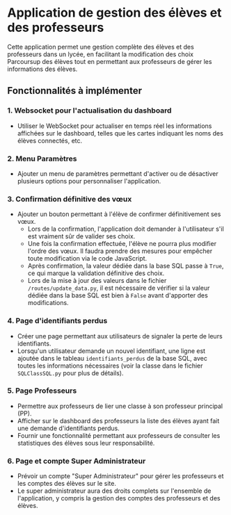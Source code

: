 # Application de gestion des élèves et des professeurs

Cette application permet une gestion complète des élèves et des professeurs dans un lycée, en facilitant la modification des choix Parcoursup des élèves tout en permettant aux professeurs de gérer les informations des élèves. 

## Fonctionnalités à implémenter

### 1. **Websocket pour l'actualisation du dashboard**
   - Utiliser le WebSocket pour actualiser en temps réel les informations affichées sur le dashboard, telles que les cartes indiquant les noms des élèves connectés, etc.

### 2. **Menu Paramètres**
   - Ajouter un menu de paramètres permettant d'activer ou de désactiver plusieurs options pour personnaliser l'application.

### 3. **Confirmation définitive des vœux**
   - Ajouter un bouton permettant à l'élève de confirmer définitivement ses vœux. 
     - Lors de la confirmation, l'application doit demander à l'utilisateur s'il est vraiment sûr de valider ses choix.
     - Une fois la confirmation effectuée, l'élève ne pourra plus modifier l'ordre des vœux. Il faudra prendre des mesures pour empêcher toute modification via le code JavaScript.
     - Après confirmation, la valeur dédiée dans la base SQL passe à `True`, ce qui marque la validation définitive des choix.
     - Lors de la mise à jour des valeurs dans le fichier `/routes/update_data.py`, il est nécessaire de vérifier si la valeur dédiée dans la base SQL est bien à `False` avant d'apporter des modifications.

### 4. **Page d'identifiants perdus**
   - Créer une page permettant aux utilisateurs de signaler la perte de leurs identifiants.
   - Lorsqu'un utilisateur demande un nouvel identifiant, une ligne est ajoutée dans le tableau `identifiants_perdus` de la base SQL, avec toutes les informations nécessaires (voir la classe dans le fichier `SQLClassSQL.py` pour plus de détails).

### 5. **Page Professeurs**
   - Permettre aux professeurs de lier une classe à son professeur principal (PP).
   - Afficher sur le dashboard des professeurs la liste des élèves ayant fait une demande d'identifiants perdus.
   - Fournir une fonctionnalité permettant aux professeurs de consulter les statistiques des élèves sous leur responsabilité.

### 6. **Page et compte Super Administrateur**
   - Prévoir un compte "Super Administrateur" pour gérer les professeurs et les comptes des élèves sur le site.
   - Le super administrateur aura des droits complets sur l'ensemble de l'application, y compris la gestion des comptes des professeurs et des élèves.
